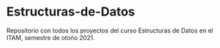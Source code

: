 # Estructuras-de-Datos

Repositorio con todos los proyectos del curso Estructuras de Datos en el ITAM, semestre de otoño 2021. 
